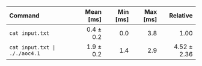 | Command | Mean [ms] | Min [ms] | Max [ms] | Relative |
|:---|---:|---:|---:|---:|
| `cat input.txt` | 0.4 ± 0.2 | 0.0 | 3.8 | 1.00 |
| `cat input.txt \| ././aoc4.1` | 1.9 ± 0.2 | 1.4 | 2.9 | 4.52 ± 2.36 |
